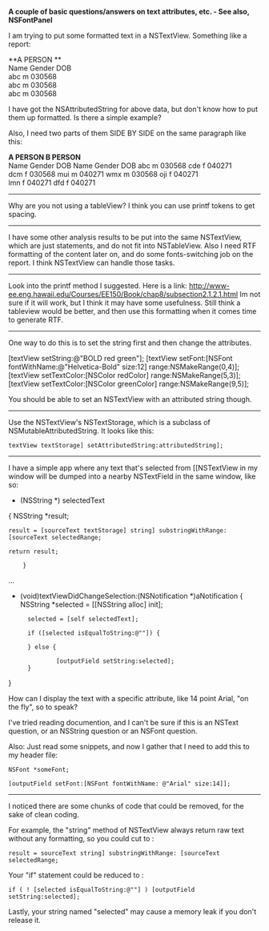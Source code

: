 **A couple of basic questions/answers on text attributes, etc. - See also, NSFontPanel**

I am trying to put some formatted text in a NSTextView. Something like a report:

    
**A PERSON   **            
Name  Gender  DOB      
abc   m       030568         
abc   m       030568      
abc   m       030568  


I have got the NSAttributedString for above data, but don't know how to put them up  formatted. Is there a simple example?
   
Also, I need two parts of them SIDE BY SIDE on the same paragraph like this:

    
**A PERSON                  B PERSON**        
Name  Gender  DOB         Name Gender DOB 
abc   m       030568      cde  f      040271  
dcm   f       030568      mui  m      040271 
wmx   m       030568      oji  f      040271    
                          lmn  f      040271
                          dfd  f      040271




----

Why are you  not using a tableView? I think you can use printf tokens to get spacing. 

----

I have some other analysis results to be put into the same NSTextView, which are just statements, and do not fit into NSTableView. Also I need RTF formatting of the content later on, and do some fonts-switching job on the report.  I think NSTextView can handle those tasks.

----

Look into the printf method I suggested. Here is a link: http://www-ee.eng.hawaii.edu/Courses/EE150/Book/chap8/subsection2.1.2.1.html Im not sure if it will work, but I think it may have some usefulness. Still think a tableview would be better, and then use this formatting when it comes time to generate RTF.

----

One way to do this is to set the string first and then change the attributes.

    
[textView setString:@"BOLD red green"];
[textView setFont:[NSFont fontWithName:@"Helvetica-Bold" size:12] range:NSMakeRange(0,4)];
[textView setTextColor:[NSColor redColor] range:NSMakeRange(5,3)];
[textView setTextColor:[NSColor greenColor] range:NSMakeRange(9,5)];


You should be able to set an NSTextView with an attributed string though.

----

Use the NSTextView's NSTextStorage, which is a subclass of NSMutableAttributedString.  It looks like this:

    textView textStorage] setAttributedString:attributedString];

----

I have a simple app where any text that's selected from [[NSTextView in my window will be dumped into a nearby NSTextField in the same window, like so:

    
- (NSString *) selectedText

{   NSString	*result;

    result = [sourceText textStorage] string] substringWithRange: [sourceText selectedRange;
	
    return result;

        }
...

- (void)textViewDidChangeSelection:(NSNotification *)aNotification {
        NSString *selected = [[NSString alloc] init];

        selected = [self selectedText];

        if ([selected isEqualToString:@""]) {                 

        } else {

                [outputField setString:selected];
        }

}


How can I display the text with a specific attribute, like 14 point Arial, "on the fly", so to speak? 

I've tried reading documention, and I can't be sure if this is an NSText question, or an NSString question or an NSFont question.

Also: Just read some snippets, and now I gather that I need to add this to my header file:

    NSFont *someFont;

    [outputField setFont:[NSFont fontWithName: @"Arial" size:14]];

----

I noticed there are some chunks of code that could be removed, for the sake of clean coding.

For example, the "string" method of NSTextView always return raw text without any formatting, so you could cut to :

    result = sourceText string] substringWithRange: [sourceText selectedRange;

Your "if" statement could be reduced to :

    if ( ! [selected isEqualToString:@""] ) [outputField setString:selected];

Lastly, your string named "selected" may cause a memory leak if you don't release it.
